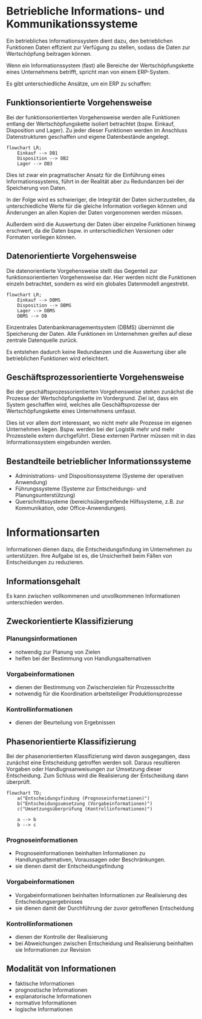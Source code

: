 # Betriebliche Informations- und Kommunikationssysteme
Ein betriebliches Informationssystem dient dazu, den betrieblichen Funktionen Daten effizient zur Verfügung zu stellen, sodass die Daten zur Wertschöpfung beitragen können.

Wenn ein Informationssystem (fast) alle Bereiche der Wertschöpfungskette eines Unternehmens betrifft, spricht man von einem ERP-System.

Es gibt unterschiedliche Ansätze, um ein ERP zu schaffen:

## Funktionsorientierte Vorgehensweise
Bei der funktionsorientierten Vorgehensweise werden alle Funktionen entlang der Wertschöpfungskette isoliert betrachtet (bspw. Einkauf, Disposition und Lager).
Zu jeder dieser Funktionen werden im Anschluss Datenstrukturen geschaffen und eigene Datenbestände angelegt.

```mermaid
flowchart LR;
	Einkauf --> DB1
	Disposition --> DB2
	Lager --> DB3
```

Dies ist zwar ein pragmatischer Ansatz für die Einführung eines Informationssystems, führt in der Realität aber zu Redundanzen bei der Speicherung von Daten.

In der Folge wird es schwieriger, die Integrität der Daten sicherzustellen, da unterschiedliche Werte für die gleiche Information vorliegen können und Änderungen an allen Kopien der Daten vorgenommen werden müssen.

Außerdem wird die Auswertung der Daten über einzelne Funktionen hinweg erschwert, da die Daten bspw. in unterschiedlichen Versionen oder Formaten vorliegen können.

## Datenorientierte Vorgehensweise
Die datenorientierte Vorgehensweise stellt das Gegenteil zur funktionsorientierten Vorgehensweise dar. Hier werden nicht die Funktionen einzeln betrachtet, sondern es wird ein globales Datenmodell angestrebt.

```mermaid
flowchart LR;
	Einkauf --> DBMS
	Disposition --> DBMS
	Lager --> DBMS
	DBMS --> DB
```

Einzentrales Datenbankmanagementsystem (DBMS) übernimmt die Speicherung der Daten. Alle Funktionen im Unternehmen greifen auf diese zentrale Datenquelle zurück.

Es entstehen dadurch keine Redundanzen und die Auswertung über alle betrieblichen Funktionen wird erleichtert.

## Geschäftsprozessorientierte Vorgehensweise
Bei der geschäftsprozessorientierten Vorgehensweise stehen zunächst die Prozesse der Wertschöpfungskette im Vordergrund. Ziel ist, dass ein System geschaffen wird, welches alle Geschäftsprozesse der Wertschöpfungskette eines Unternehmens umfasst.

Dies ist vor allem dort interessant, wo nicht mehr alle Prozesse im eigenen Unternehmen liegen. Bspw. werden bei der Logistik mehr und mehr Prozessteile extern durchgeführt. Diese externen Partner müssen mit in das Informationssystem eingebunden werden.

## Bestandteile betrieblicher Informationssysteme
- Administrations- und Dispositionssysteme (Systeme der operativen Anwendung)
- Führungssysteme (Systeme zur Entscheidungs- und Planungsunterstützung)
- Querschnittssysteme (bereichsübergreifende Hilfssysteme, z.B. zur Kommunikation, oder Office-Anwendungen).

# Informationsarten
Informationen dienen dazu, die Entscheidungsfindung im Unternehmen zu unterstützen. Ihre Aufgabe ist es, die Unsicherheit beim Fällen von Entscheidungen zu reduzieren.


## Informationsgehalt
Es kann zwischen vollkommenen und unvollkommenen Informationen unterschieden werden.

## Zweckorientierte Klassifizierung
### Planungsinformationen
- notwendig zur Planung von Zielen
- helfen bei der Bestimmung von Handlungsalternativen

### Vorgabeinformationen
- dienen der Bestimmung von Zwischenzielen für Prozessschritte
- notwendig für die Koordination arbeitsteiliger Produktionsprozesse

### Kontrollinformationen
- dienen der Beurteilung von Ergebnissen

## Phasenorientierte Klassifizierung
Bei der phasenorientierten Klassifizierung wird davon ausgegangen, dass zunächst eine Entscheidung getroffen werden soll.
Daraus resultieren Vorgaben oder Handlugnsanweisungen zur Umsetzung dieser Entscheidung.
Zum Schluss wird die Realisierung der Entscheidung dann überprüft.

```mermaid
flowchart TD;
	a("Entscheidungsfindung (Prognoseinformationen)")
	b("Entscheidungsumsetzung (Vorgabeinformationen)")
	c("Umsetzungsüberprüfung (Kontrollinformationen)")

	a --> b
	b --> c
```

### Prognoseinformationen
- Prognoseinformationen beinhalten Informationen zu Handlungsalternativen, Voraussagen oder Beschränkungen.
- sie dienen damit der Entscheidungsfindung

### Vorgabeinformationen
- Vorgabeinformationen beinhalten Informationen zur Realisierung des Entscheidungsergebnisses
- sie dienen damit der Durchführung der zuvor getroffenen Entscheidung

### Kontrollinformationen
- dienen der Kontrolle der Realisierung
- bei Abweichungen zwischen Entscheidung und Realisierung beinhalten sie Informationen zur Revision

## Modalität von Informationen
- faktische Informationen
- prognostische Informationen
- explanatorische Informationen
- normative Informationen
- logische Informationen